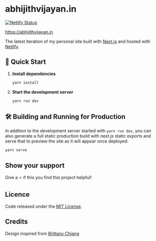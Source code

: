 # abhijithvijayan.in

[![Netlify Status](https://api.netlify.com/api/v1/badges/3df0faa6-696c-4738-8802-45cdceb85716/deploy-status)](https://app.netlify.com/sites/abhijithvijayan/deploys)

https://abhijithvijayan.in

The latest iteration of my personal site built with [Next.js](https://nextjs.org/) and hosted with [Netlify](https://www.netlify.com/).

## 🚀 Quick Start

1. **Install dependencies**

   ```sh
   yarn install
   ```

2. **Start the development server**

   ```sh
   yarn run dev
   ```

## 🛠 Building and Running for Production

In addition to the development server started with `yarn run dev`, you can also generate a full static production build with next.js static exports and serve that to preview the site as it will appear once deployed:

```sh
yarn serve
```

## Show your support

Give a ⭐ if this you find this project helpful!

## Licence

Code released under the [MIT License](LICENSE).

## Credits

Design inspired from [Brittany Chiang](https://github.com/bchiang7)
